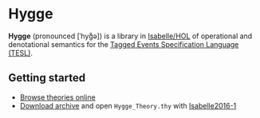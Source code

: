 Hygge
===================

**Hygge** (pronounced [ˈhyɡ̊ə]) is a library in [Isabelle/HOL](http://isabelle.in.tum.de/) of operational and denotational semantics for the [Tagged Events Specification Language (TESL)](http://wwwdi.supelec.fr/software/TESL/).

Getting started
-------------------
 - [Browse theories online](https://heron-solver.github.io/hygge/)
 - [Download archive](https://github.com/heron-solver/hygge/archive/master.zip) and open `Hygge_Theory.thy` with [Isabelle2016-1](http://isabelle.in.tum.de/installation.html)
